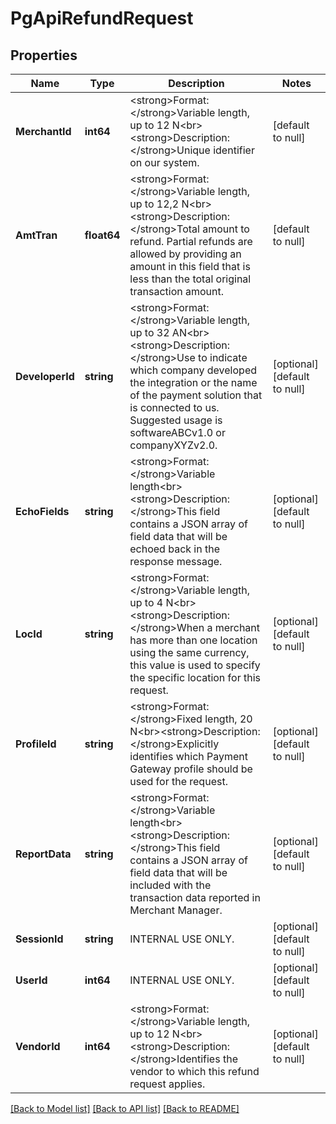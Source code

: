 # PgApiRefundRequest

## Properties
Name | Type | Description | Notes
------------ | ------------- | ------------- | -------------
**MerchantId** | **int64** | &lt;strong&gt;Format: &lt;/strong&gt;Variable length, up to 12 N&lt;br&gt;&lt;strong&gt;Description: &lt;/strong&gt;Unique identifier on our system. | [default to null]
**AmtTran** | **float64** | &lt;strong&gt;Format: &lt;/strong&gt;Variable length, up to 12,2 N&lt;br&gt;&lt;strong&gt;Description: &lt;/strong&gt;Total amount to refund. Partial refunds are allowed by providing an amount in this field that is less than the total original transaction amount. | [default to null]
**DeveloperId** | **string** | &lt;strong&gt;Format: &lt;/strong&gt;Variable length, up to 32 AN&lt;br&gt;&lt;strong&gt;Description: &lt;/strong&gt;Use to indicate which company developed the integration or the name of the payment solution that is connected to us. Suggested usage is softwareABCv1.0 or companyXYZv2.0.  | [optional] [default to null]
**EchoFields** | **string** | &lt;strong&gt;Format: &lt;/strong&gt;Variable length&lt;br&gt;&lt;strong&gt;Description: &lt;/strong&gt;This field contains a JSON array of field data that will be echoed back in the response message. | [optional] [default to null]
**LocId** | **string** | &lt;strong&gt;Format: &lt;/strong&gt;Variable length, up to 4 N&lt;br&gt;&lt;strong&gt;Description: &lt;/strong&gt;When a merchant has more than one location using the same currency, this value is used to specify the specific location for this request. | [optional] [default to null]
**ProfileId** | **string** | &lt;strong&gt;Format: &lt;/strong&gt;Fixed length, 20 N&lt;br&gt;&lt;strong&gt;Description: &lt;/strong&gt;Explicitly identifies which Payment Gateway profile should be used for the request. | [optional] [default to null]
**ReportData** | **string** | &lt;strong&gt;Format: &lt;/strong&gt;Variable length&lt;br&gt;&lt;strong&gt;Description: &lt;/strong&gt;This field contains a JSON array of field data that will be included with the transaction data reported in Merchant Manager. | [optional] [default to null]
**SessionId** | **string** | INTERNAL USE ONLY. | [optional] [default to null]
**UserId** | **int64** | INTERNAL USE ONLY. | [optional] [default to null]
**VendorId** | **int64** | &lt;strong&gt;Format: &lt;/strong&gt;Variable length, up to 12 N&lt;br&gt;&lt;strong&gt;Description: &lt;/strong&gt;Identifies the vendor to which this refund request applies. | [optional] [default to null]

[[Back to Model list]](../README.md#documentation-for-models) [[Back to API list]](../README.md#documentation-for-api-endpoints) [[Back to README]](../README.md)

